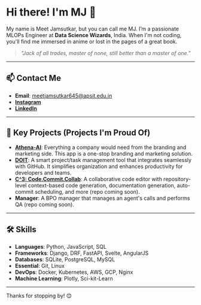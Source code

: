 # Hi there! I'm MJ 🦘

My name is Meet Jamsutkar, but you can call me MJ. I’m a passionate MLOPs Engineer at **Data Science Wizards**, India. When I'm not coding, you'll find me immersed in anime or lost in the pages of a great book.

> *"Jack of all trades, master of none, still better than a master of one."*

---

## 📫 Contact Me

- **Email**: meetjamsutkar645@apsit.edu.in
- [**Instagram**](https://instagram.com/mee.ttttt)
- [**LinkedIn**](https://linkedin.com/in/meet-jamsutkar)

---

## 🚀 Key Projects (Projects I'm Proud Of)

- **[Athena-AI](https://github.com/mejam35/athena-ai)**: Everything a company would need from the branding and marketing side. This app is a one-stop branding and marketing solution.
- **[DOIT](https://github.com/MeJaM35/DOIT)**: A smart project/task management tool that integrates seamlessly with GitHub. It simplifies organization and enhances productivity for developers and teams.
- **[C^3: Code.Commit.Collab](https://github.com/Group2-BE-DS)**: A collaborative code editor with repository-level context-based code generation, documentation generation, auto-commit scheduling, and more (repo coming soon).
- **Manager**: A BPO manager that manages an agent's calls and performs QA (repo coming soon).


---

## 🛠️ Skills

- **Languages**: Python, JavaScript, SQL
- **Frameworks**: Django, DRF, FastAPI, Svelte, AngularJS
- **Databases**: SQLite, PostgreSQL, MySQL
- **Essential**: Git, Linux
- **DevOps**: Docker, Kubernetes, AWS, GCP, Nginx
- **Machine Learning**: Plotly, Sci-kit-Learn

---

Thanks for stopping by! 😊
